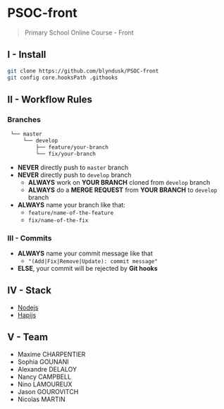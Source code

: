 # PSOC-front

> Primary School Online Course - Front

## I - Install

```bash
git clone https://github.com/blyndusk/PSOC-front
git config core.hooksPath .githooks
```

## II - Workflow Rules

### Branches

```bash
 └── master
     └── develop
         ├── feature/your-branch
         └── fix/your-branch
```

- **NEVER** directly push to `master` branch
- **NEVER** directly push to `develop` branch
  - **ALWAYS** work on **YOUR BRANCH** cloned from `develop` branch
  - **ALWAYS** do a **MERGE REQUEST** from **YOUR BRANCH** to `develop` branch
- **ALWAYS** name your branch like that:
  - `feature/name-of-the-feature`
  - `fix/name-of-the-fix`

### III - Commits

- **ALWAYS** name your commit message like that
  - `"(Add|Fix|Remove|Update): commit message"`
- **ELSE**, your commit will be rejected by **Git hooks**

## IV - Stack

- [Nodejs](https://nodejs.org)
- [Hapijs](https://hapi.dev)

## V - Team

- Maxime CHARPENTIER
- Sophia GOUNANI 
- Alexandre DELALOY
- Nancy CAMPBELL
- Nino LAMOUREUX
- Jason GOUROVITCH
- Nicolas MARTIN
